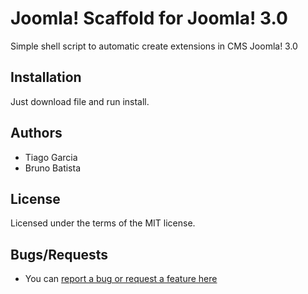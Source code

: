 Joomla! Scaffold for Joomla! 3.0
================================

Simple shell script to automatic create extensions in CMS Joomla! 3.0

## Installation

Just download file and run install.

## Authors

* Tiago Garcia
* Bruno Batista

## License

Licensed under the terms of the MIT license.

## Bugs/Requests

* You can [report a bug or request a feature here](http://github.com/joomlapro/joomla3-scaffold_linux/issues)
